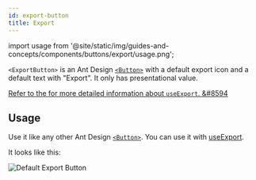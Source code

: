 ```yaml
---
id: export-button
title: Export
---
```


import usage from '@site/static/img/guides-and-concepts/components/buttons/export/usage.png';

`<ExportButton>` is an Ant Design [`<Button>`][Button] with a default export icon and a default text with "Export". It only has presentational value.

[Refer to the for more detailed information about `useExport`. &#8594](useExport)
## Usage

Use it like any other Ant Design [`<Button>`][Button]. You can use it with [useExport][useExport].

It looks like this:

<div>
    <img src={usage} alt="Default Export Button" />
</div>

[Button]: https://ant.design/components/button/
[useExport]: /api-references/hooks/import-export/useExport
